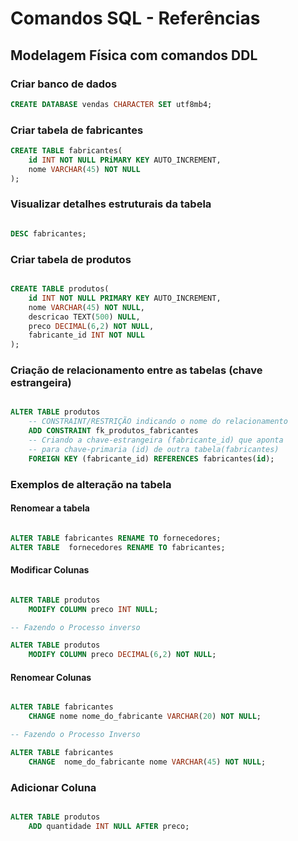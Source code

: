# Comandos SQL - Referências

## Modelagem Física com comandos DDL

### Criar banco de dados

```sql
CREATE DATABASE vendas CHARACTER SET utf8mb4;
```

### Criar tabela de fabricantes

```sql
CREATE TABLE fabricantes(
    id INT NOT NULL PRiMARY KEY AUTO_INCREMENT,
    nome VARCHAR(45) NOT NULL
); 
```

### Visualizar detalhes estruturais da tabela

```sql

DESC fabricantes;

```


### Criar tabela de produtos

```sql

CREATE TABLE produtos(
    id INT NOT NULL PRIMARY KEY AUTO_INCREMENT,
    nome VARCHAR(45) NOT NULL,
    descricao TEXT(500) NULL,
    preco DECIMAL(6,2) NOT NULL,
    fabricante_id INT NOT NULL
);

```

### Criação de relacionamento entre as tabelas (chave estrangeira)

```sql

ALTER TABLE produtos
    -- CONSTRAINT/RESTRIÇÃO indicando o nome do relacionamento
    ADD CONSTRAINT fk_produtos_fabricantes
    -- Criando a chave-estrangeira (fabricante_id) que aponta
    -- para chave-primaria (id) de outra tabela(fabricantes)
    FOREIGN KEY (fabricante_id) REFERENCES fabricantes(id); 

```

### Exemplos de alteração na tabela 

#### Renomear a tabela
```sql

ALTER TABLE fabricantes RENAME TO fornecedores;
ALTER TABLE  fornecedores RENAME TO fabricantes;

```

#### Modificar Colunas

```sql

ALTER TABLE produtos
    MODIFY COLUMN preco INT NULL;

-- Fazendo o Processo inverso

ALTER TABLE produtos
    MODIFY COLUMN preco DECIMAL(6,2) NOT NULL;

```
#### Renomear Colunas

```sql

ALTER TABLE fabricantes
    CHANGE nome nome_do_fabricante VARCHAR(20) NOT NULL;

-- Fazendo o Processo Inverso

ALTER TABLE fabricantes
    CHANGE  nome_do_fabricante nome VARCHAR(45) NOT NULL;

```
### Adicionar Coluna

```sql

ALTER TABLE produtos 
    ADD quantidade INT NULL AFTER preco;

```